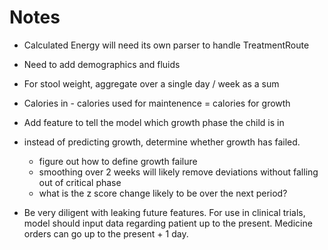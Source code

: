 # Notes

- Calculated Energy will need its own parser to handle TreatmentRoute
- Need to add demographics and fluids
- For stool weight, aggregate over a single day / week as a sum
- Calories in - calories used for maintenence = calories for growth
- Add feature to tell the model which growth phase the child is in

- instead of predicting growth, determine whether growth has failed.
    - figure out how to define growth failure
    - smoothing over 2 weeks will likely remove deviations without falling out of critical phase
    - what is the z score change likely to be over the next period?

- Be very diligent with leaking future features. For use in clinical trials, model should input data regarding patient up to the present. Medicine orders can go up to the present + 1 day.